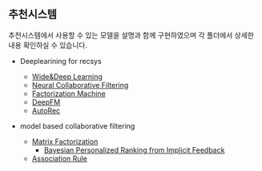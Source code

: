 ## 추천시스템

추천시스템에서 사용할 수 있는 모델을 설명과 함께 구현하였으며 각 폴더에서 상세한 내용 확인하실 수 있습니다.

- Deeplearining for recsys
  - [Wide&Deep Learning](https://github.com/findsolution88/Study_Rec-sys/tree/main/Deeplearining%20for%20recsys/Wide%26Deep%20Learning)
  - [Neural Collaborative Filtering](https://github.com/findsolution88/Study_Rec-sys/tree/main/Deeplearining%20for%20recsys/Neural%20Collaborative%20Filtering)
  - [Factorization Machine](https://github.com/findsolution88/Study_Rec-sys/tree/main/Deeplearining%20for%20recsys/Factorization%20Machine)
  - [DeepFM](https://github.com/findsolution88/Study_Rec-sys/tree/main/Deeplearining%20for%20recsys/DeepFM)
  - [AutoRec](https://github.com/findsolution88/Study_Rec-sys/tree/main/Deeplearining%20for%20recsys/AutoRec)

- model based collaborative filtering
  - [Matrix Factorization](https://github.com/findsolution88/Study_Rec-sys/tree/main/model%20based%20collaborative%20filtering/Matrix%20Factorization)
    - [Bayesian Personalized Ranking from Implicit Feedback](https://github.com/findsolution88/Study_Rec-sys/tree/main/model%20based%20collaborative%20filtering/Matrix%20Factorization/BPRMF)
  - [Association Rule](https://github.com/findsolution88/Study_Rec-sys/tree/main/model%20based%20collaborative%20filtering/Association%20Rule)
  
